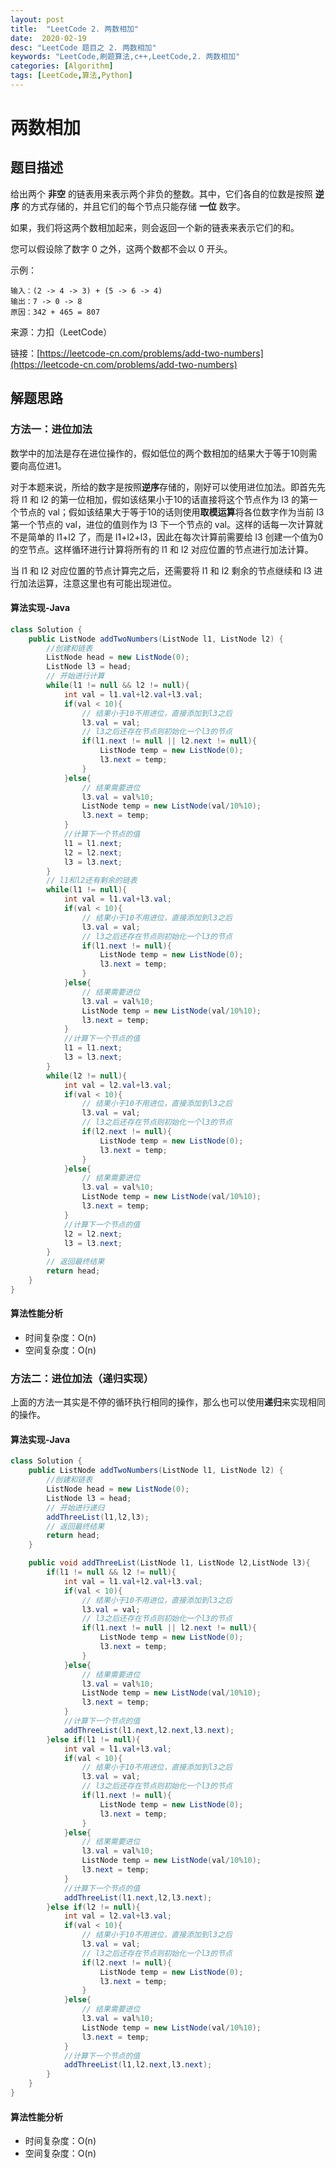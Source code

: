 ```yaml
---
layout: post
title:  "LeetCode 2. 两数相加"
date:  2020-02-19
desc: "LeetCode 题目之 2. 两数相加"
keywords: "LeetCode,刷题算法,c++,LeetCode,2. 两数相加"
categories: [Algorithm]
tags: [LeetCode,算法,Python]
---
```

# 两数相加

## 题目描述

给出两个 **非空** 的链表用来表示两个非负的整数。其中，它们各自的位数是按照 **逆序** 的方式存储的，并且它们的每个节点只能存储 **一位** 数字。

如果，我们将这两个数相加起来，则会返回一个新的链表来表示它们的和。

您可以假设除了数字 0 之外，这两个数都不会以 0 开头。

示例：

```
输入：(2 -> 4 -> 3) + (5 -> 6 -> 4)
输出：7 -> 0 -> 8
原因：342 + 465 = 807
```

来源：力扣（LeetCode）

链接：[https://leetcode-cn.com/problems/add-two-numbers](https://leetcode-cn.com/problems/add-two-numbers)

## 解题思路

### 方法一：进位加法

数学中的加法是存在进位操作的，假如低位的两个数相加的结果大于等于10则需要向高位进1。

对于本题来说，所给的数字是按照**逆序**存储的，刚好可以使用进位加法。即首先先将 l1 和 l2 的第一位相加，假如该结果小于10的话直接将这个节点作为 l3 的第一个节点的 val；假如该结果大于等于10的话则使用**取模运算**将各位数字作为当前 l3 第一个节点的 val，进位的值则作为 l3 下一个节点的 val。这样的话每一次计算就不是简单的 l1+l2 了，而是 l1+l2+l3，因此在每次计算前需要给 l3 创建一个值为0的空节点。这样循环进行计算将所有的 l1 和 l2 对应位置的节点进行加法计算。

当 l1 和 l2 对应位置的节点计算完之后，还需要将 l1 和 l2 剩余的节点继续和 l3 进行加法运算，注意这里也有可能出现进位。

#### 算法实现-Java

```java
class Solution {
    public ListNode addTwoNumbers(ListNode l1, ListNode l2) {
        //创建和链表
        ListNode head = new ListNode(0);
        ListNode l3 = head;
        // 开始进行计算
        while(l1 != null && l2 != null){
            int val = l1.val+l2.val+l3.val;
            if(val < 10){
                // 结果小于10不用进位，直接添加到l3之后
                l3.val = val;
                // l3之后还存在节点则初始化一个l3的节点
                if(l1.next != null || l2.next != null){
                    ListNode temp = new ListNode(0);
                    l3.next = temp;
                }
            }else{
                // 结果需要进位
                l3.val = val%10;
                ListNode temp = new ListNode(val/10%10);
                l3.next = temp;
            }
            //计算下一个节点的值
            l1 = l1.next;
            l2 = l2.next;
            l3 = l3.next;
        }
        // l1和l2还有剩余的链表
        while(l1 != null){
            int val = l1.val+l3.val;
            if(val < 10){
                // 结果小于10不用进位，直接添加到l3之后
                l3.val = val;
                // l3之后还存在节点则初始化一个l3的节点
                if(l1.next != null){
                    ListNode temp = new ListNode(0);
                    l3.next = temp;
                }
            }else{
                // 结果需要进位
                l3.val = val%10;
                ListNode temp = new ListNode(val/10%10);
                l3.next = temp;
            }
            //计算下一个节点的值
            l1 = l1.next;
            l3 = l3.next;
        }
        while(l2 != null){
            int val = l2.val+l3.val;
            if(val < 10){
                // 结果小于10不用进位，直接添加到l3之后
                l3.val = val;
                // l3之后还存在节点则初始化一个l3的节点
                if(l2.next != null){
                    ListNode temp = new ListNode(0);
                    l3.next = temp;
                }
            }else{
                // 结果需要进位
                l3.val = val%10;
                ListNode temp = new ListNode(val/10%10);
                l3.next = temp;
            }
            //计算下一个节点的值
            l2 = l2.next;
            l3 = l3.next;
        }
        // 返回最终结果
        return head;
    }
}
```

#### 算法性能分析

- 时间复杂度：O(n)
- 空间复杂度：O(n)

### 方法二：进位加法（递归实现）

上面的方法一其实是不停的循环执行相同的操作，那么也可以使用**递归**来实现相同的操作。

#### 算法实现-Java

```java
class Solution {
    public ListNode addTwoNumbers(ListNode l1, ListNode l2) {
        //创建和链表
        ListNode head = new ListNode(0);
        ListNode l3 = head;
        // 开始进行递归
        addThreeList(l1,l2,l3);
        // 返回最终结果
        return head;
    }

    public void addThreeList(ListNode l1, ListNode l2,ListNode l3){
        if(l1 != null && l2 != null){
            int val = l1.val+l2.val+l3.val;
            if(val < 10){
                // 结果小于10不用进位，直接添加到l3之后
                l3.val = val;
                // l3之后还存在节点则初始化一个l3的节点
                if(l1.next != null || l2.next != null){
                    ListNode temp = new ListNode(0);
                    l3.next = temp;
                }
            }else{
                // 结果需要进位
                l3.val = val%10;
                ListNode temp = new ListNode(val/10%10);
                l3.next = temp;
            }
            //计算下一个节点的值
            addThreeList(l1.next,l2.next,l3.next);
        }else if(l1 != null){
            int val = l1.val+l3.val;
            if(val < 10){
                // 结果小于10不用进位，直接添加到l3之后
                l3.val = val;
                // l3之后还存在节点则初始化一个l3的节点
                if(l1.next != null){
                    ListNode temp = new ListNode(0);
                    l3.next = temp;
                }
            }else{
                // 结果需要进位
                l3.val = val%10;
                ListNode temp = new ListNode(val/10%10);
                l3.next = temp;
            }
            //计算下一个节点的值
            addThreeList(l1.next,l2,l3.next);
        }else if(l2 != null){
            int val = l2.val+l3.val;
            if(val < 10){
                // 结果小于10不用进位，直接添加到l3之后
                l3.val = val;
                // l3之后还存在节点则初始化一个l3的节点
                if(l2.next != null){
                    ListNode temp = new ListNode(0);
                    l3.next = temp;
                }
            }else{
                // 结果需要进位
                l3.val = val%10;
                ListNode temp = new ListNode(val/10%10);
                l3.next = temp;
            }
            //计算下一个节点的值
            addThreeList(l1,l2.next,l3.next);
        }
    }
}
```

#### 算法性能分析

- 时间复杂度：O(n)
- 空间复杂度：O(n)